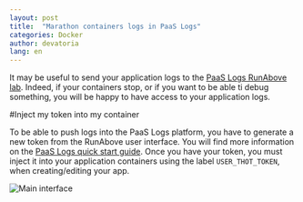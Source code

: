 ```yaml
---
layout: post
title:  "Marathon containers logs in PaaS Logs"
categories: Docker
author: devatoria
lang: en
---
```


It may be useful to send your application logs to the [PaaS Logs RunAbove lab](https://www.runabove.com/paas-logs.xml). Indeed, if your containers stop, or if you want to be able ti debug something, you will be happy to have access to your application logs.

#Inject my token into my container

To be able to push logs into the PaaS Logs platform, you have to generate a new token from the RunAbove user interface. You will find more information on the [PaaS Logs quick start guide](https://community.runabove.com/kb/en/logs/quick-start.html). Once you have your token, you must inject it into your application containers using the label `USER_THOT_TOKEN`, when creating/editing your app.

![Main interface](/kb/images/2016-04-21-marathon-logs/logs.png)
